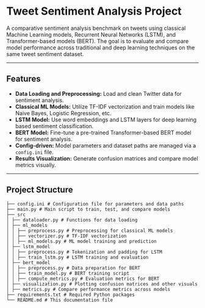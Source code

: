 # Tweet Sentiment Analysis Project
A comparative sentiment analysis benchmark on tweets using classical Machine Learning models, Recurrent Neural Networks (LSTM), and Transformer-based models (BERT). The goal is to evaluate and compare model performance across traditional and deep learning techniques on the same tweet sentiment dataset.

---

## Features

- **Data Loading and Preprocessing:** Load and clean Twitter data for sentiment analysis.
- **Classical ML Models:** Utilize TF-IDF vectorization and train models like Naive Bayes, Logistic Regression, etc.
- **LSTM Model:** Use word embeddings and LSTM layers for deep learning based sentiment classification.
- **BERT Model:** Fine-tune a pre-trained Transformer-based BERT model for sentiment analysis.
- **Config-driven:** Model parameters and dataset paths are managed via a `config.ini` file.
- **Results Visualization:** Generate confusion matrices and compare model metrics visually.

---

## Project Structure
```
├── config.ini # Configuration file for parameters and data paths 
├── main.py # Main script to train, test, and compare models
├── src
│ ├── dataloader.py # Functions for data loading
│ ├── ml_models
│ │ ├── preprocess.py # Preprocessing for classical ML models
│ │ ├── vectorizer.py # TF-IDF vectorization
│ │ ├── ml_models.py # ML model training and prediction
│ ├── lstm_model
│ │ ├── preprocess.py # Tokenization and padding for LSTM
│ │ ├── train_lstm.py # LSTM training and evaluation
│ ├── bert_model
│ │ ├── preprocess.py # Data preparation for BERT
│ │ ├── train_model.py # BERT training script
│ │ ├── compute_metrics.py # Evaluation metrics for BERT
│ ├── visualization.py # Plotting confusion matrices and other visuals
│ ├── metrics.py # Compare performance metrics across models
├── requirements.txt # Required Python packages
└── README.md # This documentation file
```